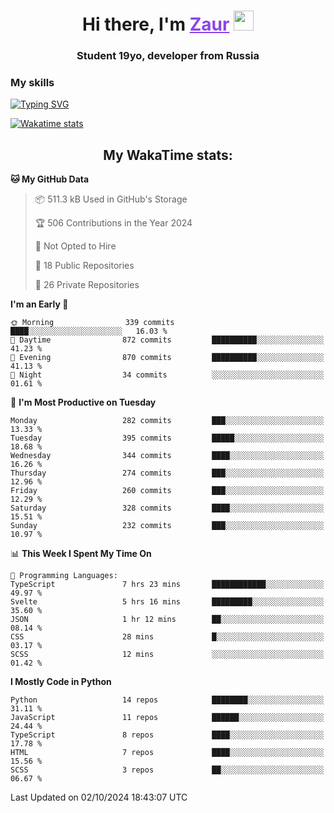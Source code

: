 <h1 align="center">
    Hi there, I'm 
    <a href="https://t.me/litera11yme" target="_blank" style="color: #8C43EA">Zaur</a>
    <img src="https://github.com/blackcater/blackcater/raw/main/images/Hi.gif" height="32">
</h1>

<h3 align="center">
    Student 19yo, developer from Russia
</h3>  

### **My skills**
[![Typing SVG](https://readme-typing-svg.herokuapp.com?font=Oxanium&duration=3000&pause=1500&color=8C43EA&height=30&lines=JavaScript/TypeScript:+React.js,+Next.js;HTML+(PUG),+CSS+(SCSS);Python:+FastAPI,+Flask,+Aiogram,+Telethon;SQL:+PostgreSQL,+SQLite)](https://git.io/typing-svg)

[![Wakatime stats](https://github-readme-stats.vercel.app/api/wakatime?username=skyguy&hide_title=true&show_icons=true&title_color=8C43EA&icon_color=BE57EA&bg_color=30,191919,341b56&text_color=B1B1B1&border_radius=10&hide_border=true)](https://github.com/anuraghazra/github-readme-stats)


<h2 align="center"> My WakaTime stats: </h2>

<!--START_SECTION:waka-->
**🐱 My GitHub Data** 

> 📦 511.3 kB Used in GitHub's Storage 
 > 
> 🏆 506 Contributions in the Year 2024
 > 
> 🚫 Not Opted to Hire
 > 
> 📜 18 Public Repositories 
 > 
> 🔑 26 Private Repositories 
 > 
**I'm an Early 🐤** 

```text
🌞 Morning                339 commits         ████░░░░░░░░░░░░░░░░░░░░░   16.03 % 
🌆 Daytime                872 commits         ██████████░░░░░░░░░░░░░░░   41.23 % 
🌃 Evening                870 commits         ██████████░░░░░░░░░░░░░░░   41.13 % 
🌙 Night                  34 commits          ░░░░░░░░░░░░░░░░░░░░░░░░░   01.61 % 
```
📅 **I'm Most Productive on Tuesday** 

```text
Monday                   282 commits         ███░░░░░░░░░░░░░░░░░░░░░░   13.33 % 
Tuesday                  395 commits         █████░░░░░░░░░░░░░░░░░░░░   18.68 % 
Wednesday                344 commits         ████░░░░░░░░░░░░░░░░░░░░░   16.26 % 
Thursday                 274 commits         ███░░░░░░░░░░░░░░░░░░░░░░   12.96 % 
Friday                   260 commits         ███░░░░░░░░░░░░░░░░░░░░░░   12.29 % 
Saturday                 328 commits         ████░░░░░░░░░░░░░░░░░░░░░   15.51 % 
Sunday                   232 commits         ███░░░░░░░░░░░░░░░░░░░░░░   10.97 % 
```


📊 **This Week I Spent My Time On** 

```text
💬 Programming Languages: 
TypeScript               7 hrs 23 mins       ████████████░░░░░░░░░░░░░   49.97 % 
Svelte                   5 hrs 16 mins       █████████░░░░░░░░░░░░░░░░   35.60 % 
JSON                     1 hr 12 mins        ██░░░░░░░░░░░░░░░░░░░░░░░   08.14 % 
CSS                      28 mins             █░░░░░░░░░░░░░░░░░░░░░░░░   03.17 % 
SCSS                     12 mins             ░░░░░░░░░░░░░░░░░░░░░░░░░   01.42 % 
```

**I Mostly Code in Python** 

```text
Python                   14 repos            ████████░░░░░░░░░░░░░░░░░   31.11 % 
JavaScript               11 repos            ██████░░░░░░░░░░░░░░░░░░░   24.44 % 
TypeScript               8 repos             ████░░░░░░░░░░░░░░░░░░░░░   17.78 % 
HTML                     7 repos             ████░░░░░░░░░░░░░░░░░░░░░   15.56 % 
SCSS                     3 repos             ██░░░░░░░░░░░░░░░░░░░░░░░   06.67 % 
```




 Last Updated on 02/10/2024 18:43:07 UTC
<!--END_SECTION:waka-->
